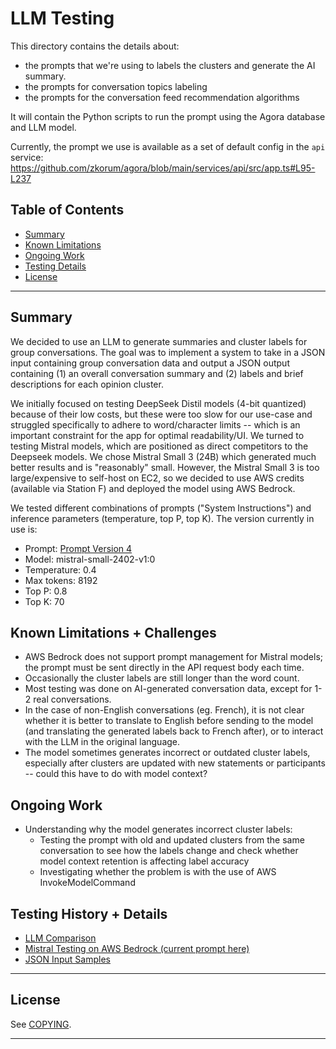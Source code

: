 # LLM Testing

This directory contains the details about:

- the prompts that we're using to labels the clusters and generate the AI summary.
- the prompts for conversation topics labeling
- the prompts for the conversation feed recommendation algorithms

It will contain the Python scripts to run the prompt using the Agora database and LLM model.

Currently, the prompt we use is available as a set of default config in the `api` service: https://github.com/zkorum/agora/blob/main/services/api/src/app.ts#L95-L237

## Table of Contents
- [Summary](#summary)
- [Known Limitations](#known-limitations--challenges)
- [Ongoing Work](#ongoing-work)
- [Testing Details](#testing-history--details)
- [License](#license)
----

## Summary 
We decided to use an LLM to generate summaries and cluster labels for group conversations. The goal was to implement a system to take in a JSON input containing group conversation data and output a JSON output containing (1) an overall conversation summary and (2) labels and brief descriptions for each opinion cluster. 

We initially focused on testing DeepSeek Distil models (4-bit quantized) because of their low costs, but these were too slow for our use-case and struggled specifically to adhere to word/character limits -- which is an important constraint for the app for optimal readability/UI. We turned to testing Mistral models, which are positioned as direct competitors to the Deepseek models. We chose Mistral Small 3 (24B) which generated much better results and is "reasonably" small. However, the Mistral Small 3 is too large/expensive to self-host on EC2, so we decided to use AWS credits (available via Station F) and deployed the model using AWS Bedrock. 

We tested different combinations of prompts ("System Instructions") and inference parameters (temperature, top P, top K). The version currently in use is:
* Prompt: [Prompt Version 4](./AWS_mistral_testing.md#prompt-version-4-current-version)
* Model: mistral-small-2402-v1:0  
* Temperature: 0.4
* Max tokens: 8192
* Top P: 0.8 
* Top K: 70

## Known Limitations + Challenges
* AWS Bedrock does not support prompt management for Mistral models; the prompt must be sent directly in the API request body each time.
* Occasionally the cluster labels are still longer than the word count.
* Most testing was done on AI-generated conversation data, except for 1-2 real conversations. 
* In the case of non-English conversations (eg. French), it is not clear whether it is better to translate to English before sending to the model (and translating the generated labels back to French after), or to interact with the LLM in the original language.
* The model sometimes generates incorrect or outdated cluster labels, especially after clusters are updated with new statements or participants -- could this have to do with model context?

## Ongoing Work
* Understanding why the model generates incorrect cluster labels:
  * Testing the prompt with old and updated clusters from the same conversation to see how the labels change and check whether model context retention is affecting label accuracy
  * Investigating whether the problem is with the use of AWS InvokeModelCommand

## Testing History + Details
* [LLM Comparison](./llm_comparison.md)
* [Mistral Testing on AWS Bedrock (current prompt here)](./AWS_mistral_testing.md)
* [JSON Input Samples](./json_sample.md)
----

## License
See [COPYING](./COPYING).

----
